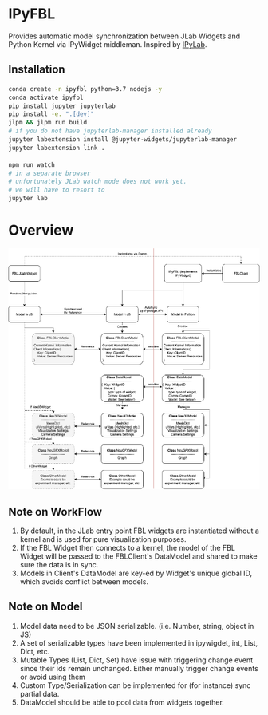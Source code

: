 # IPyFBL
Provides automatic model synchronization between JLab Widgets and Python Kernel via IPyWidget middleman.
Inspired by [IPyLab](https://github.com/jtpio/ipylab).

## Installation
```bash
conda create -n ipyfbl python=3.7 nodejs -y
conda activate ipyfbl
pip install jupyter jupyterlab
pip install -e. ".[dev]"
jlpm && jlpm run build
# if you do not have jupyterlab-manager installed already
jupyter labextension install @jupyter-widgets/jupyterlab-manager
jupyter labextension link .

npm run watch
# in a separate browser
# unfortunately JLab watch mode does not work yet. 
# we will have to resort to 
jupyter lab
```


# Overview
![](flybrainlab_v2.png)

## Note on WorkFlow
1. By default, in the JLab entry point FBL widgets are instantiated without a kernel and is used for pure visualization purposes.
2. If the FBL Widget then connects to a kernel, the model of the FBL Widget will be passed to the FBLClient's DataModel and shared to make sure the data is in sync.
3. Models in Client's DataModel are key-ed by Widget's unique global ID, which avoids conflict between models.

## Note on Model

1. Model data need to be JSON serializable. (i.e. Number, string, object in JS)
2. A set of serializable types have been implemented in ipywigdet, int, List, Dict, etc.
3. Mutable Types (List, Dict, Set) have issue with triggering change event since their ids remain unchanged. Either manually trigger change events or avoid using them
4. Custom Type/Serialization can be implemented for (for instance) sync partial data.
5. DataModel should be able to pool data from widgets together.